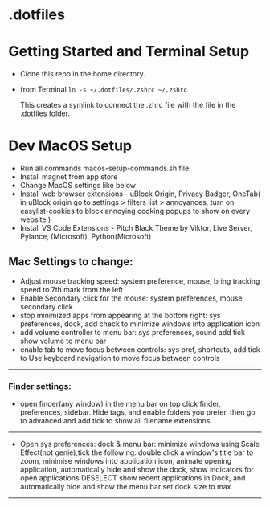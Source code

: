 # .dotfiles

# Getting Started and Terminal Setup

- Clone this repo in the home directory.

- from Terminal `ln -s ~/.dotfiles/.zshrc ~/.zshrc` 
    
    This creates a symlink to connect the .zhrc file with the file in the .dotfiles folder.


# Dev MacOS Setup

- Run all commands macos-setup-commands.sh file
- Install magnet from app store
- Change MacOS settings like below
- Install web browser extensions - uBlock Origin, Privacy Badger, OneTab( in uBlock origin go to settings > filters list > annoyances, turn on easylist-cookies to block annoying cooking popups to show on every website )
- Install VS Code Extensions - Pitch Black Theme by Viktor, Live Server, Pylance, (Microsoft), Python(Microsoft)

## Mac Settings to change:
- Adjust mouse tracking speed: system preference, mouse, bring tracking speed to 7th   mark from the left
- Enable Secondary click for the mouse: system preferences, mouse secondary click
- stop minimized apps from appearing at the bottom right: sys preferences, dock, add check to minimize windows into application icon
- add volume controller to menu bar: sys preferences, sound add tick show volume to menu bar
- enable tab to move focus between controls: sys pref, shortcuts, add tick to Use keyboard navigation to move focus between controls
----------------
### Finder settings:
- open finder(any window)
in the menu bar on top click finder, preferences, sidebar. Hide tags, and enable folders you prefer.
then go to advanced and add tick to show all filename extensions
-----------------
- Open sys preferences: dock & menu bar: minimize windows using Scale Effect(not genie),tick the following:
double click a window's title bar to zoom, minimise windows into application icon, animate opening application, automatically hide and show the dock, show indicators for open applications
DESELECT show recent applications in Dock, and automatically hide and show the menu bar
set dock size to max
-----------------
